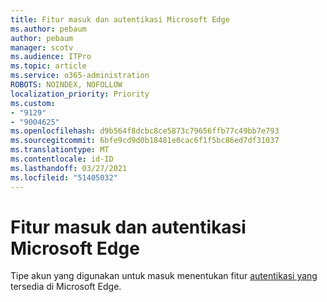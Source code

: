 ```yaml
---
title: Fitur masuk dan autentikasi Microsoft Edge
ms.author: pebaum
author: pebaum
manager: scotv
ms.audience: ITPro
ms.topic: article
ms.service: o365-administration
ROBOTS: NOINDEX, NOFOLLOW
localization_priority: Priority
ms.custom:
- "9129"
- "9004625"
ms.openlocfilehash: d9b564f8dcbc8ce5873c79656ffb77c49bb7e793
ms.sourcegitcommit: 6bfe9cd9d0b18481e0cac6f1f5bc86ed7df31037
ms.translationtype: MT
ms.contentlocale: id-ID
ms.lasthandoff: 03/27/2021
ms.locfileid: "51405032"
---
```

# <a name="sign-in-and-authentication-features-of-microsoft-edge"></a>Fitur masuk dan autentikasi Microsoft Edge

Tipe akun yang digunakan untuk masuk menentukan fitur [autentikasi yang](https://go.microsoft.com/fwlink/?linkid=2134570) tersedia di Microsoft Edge.